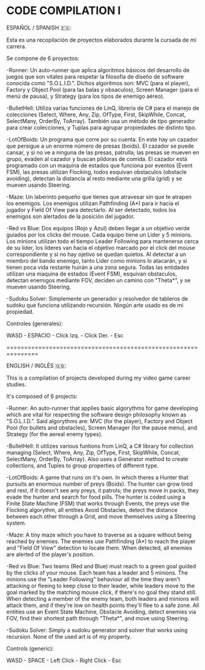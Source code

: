 # CODE COMPILATION I



ESPAÑOL / SPANISH 🇪🇸:



Esta es una recopilación de proyectos elaborados durante la cursada de mi carrera.


Se compone de 6 proyectos:

-Runner: Un auto-runner que aplica algoritmos básicos del desarrollo de juegos que son vitales para respetar la filosofía de diseño de software conocida como "S.O.L.I.D.". Dichos algoritmos son: MVC (para el player), Factory y Object Pool (para las balas y obsaculos), Screen Manager (para el menú de pausa), y Strategy (para los tipos de enemigo aéreo).

-BulletHell: Utiliza varias funciones de LinQ, librería de C# para el manejo de colecciones (Select, Where, Any, Zip, OfType, First, SkipWhile, Concat, SelectMany, OrderBy, ToArray). También usa un método de tipo generador para crear colecciones, y Tuplas para agrupar propiedades de distinto tipo.

-LotOfBoids: Un programa que corre por su cuenta. En este hay un cazador que persigue a un enorme número de presas (boids). El cazador se puede cansar, y si no ve a ninguna de las presas, patrulla; las presas se mueven en grupo, evaden al cazador y buscan pildoras de comida. El cazador está programado con un maquina de estados que funciona por eventos (Event FSM), las presas utilizan Flocking, todos esquivan obstaculos (obstacle avoiding), detectan la distancia al resto mediante una grilla (grid) y se mueven usando Steering.

-Maze: Un laberinto pequeño que tienes que atravesar sin que te atrapen los enemigos. Los enemigos utilizan Pathfinding (A*) para ir hacia el jugador y Field Of View para detectarlo. Al ser detectado, todos los enemigos son alertados de la posición del jugador.

-Red vs Blue: Dos equipos (Rojo y Azul) deben llegar a un objetivo verde guiados por los clicks del mouse. Cada equipo tiene un Lider y 5 minions. Los minions utilizan todo el tiempo Leader Following para mantenerse cerca de su lider, los líderes van hacia el objetivo marcado por el click del mouse correspondiente y si no hay ojetivo se quedan quietos. Al detectar a un miembro del bando enemigo, tanto Lider como minions lo atacarán, y si tienen poca vida restante huirán a una zona segura. Todas las entidades utilizan una maquina de estados (Event FSM), esquivan obstaculos, detectan enemigos mediante FOV, deciden un camino con "Theta*", y se mueven usando Steering.

-Sudoku Solver: Simplemente un generador y resolvedor de tableros de sudoku que funciona utilizando recursión. 
Ningún arte usado es de mi propiedad.



Controles (generales):


WASD - ESPACIO - Click Izq. - Click Der. - Esc



===============================================================



ENGLISH / INGLÉS 🇬🇧:



This is a compilation of projects developed during my video game career studies.


It's composed of 6 projects:

-Runner: An auto-runner that applies basic algorythms for game developing which are vital for respecting the software design philosophy known as "S.O.L.I.D.". Said algorythms are: MVC (for the player), Factory and Object Pool (for bullets and obstacles), Screen Manager (for the pause menu), and Strategy (for the aereal enemy types).

-BulletHell: It utilizes various funtions from LinQ, a C# library for collection managing (Select, Where, Any, Zip, OfType, First, SkipWhile, Concat, SelectMany, OrderBy, ToArray). Also uses a Generator method to create collections, and Tuples to group properties of different type.

-LotOfBoids: A game that runs on it's own. In which theres a Hunter that pursuits an enormous number of preys (Boids). The hunter can grow tired and rest, if it doesn't see any preys, it patrols; the preys move in packs, they evade the hunter and search for food pills. The hunter is coded using a Finite State Machine (FSM) that works through Events, the preys use the Flocking algorythm, all entities Avoid Obstacles, detect the distance between each other through a Grid, and move themselves using a Steering system.

-Maze: A tiny maze which you have to traverse as a square without being reached by enemies. The enemies use Pathfinding (A*) to reach the player and "Field Of View" detection to locate them. When detected, all enemies are alerted of the player's position.

-Red vs Blue: Two teams (Red and Blue) must reach to a green goal guided by the clicks of your mouse. Each team has a leader and 5 minions. The minions use the "Leader Following" behaviour all the time they aren't attacking or fleeing to keep close to their leader, while leaders move to the goal marked by the matching mouse click, if there's no goal they stand still. When detecting a member of the enemy team, both leaders and minions will attack them, and if they're low on health points they'll flee to a safe zone. All entities use an Event State Machine, Obstacle Avoiding, detect enemies via FOV, find their shortest path through "Theta*", and move using Steering.

-Sudoku Solver: Simply a sudoku generator and solver that works using recursion.
None of the used art is of my property.



Controls (generic):


WASD - SPACE - Left Click - Right Click - Esc 
